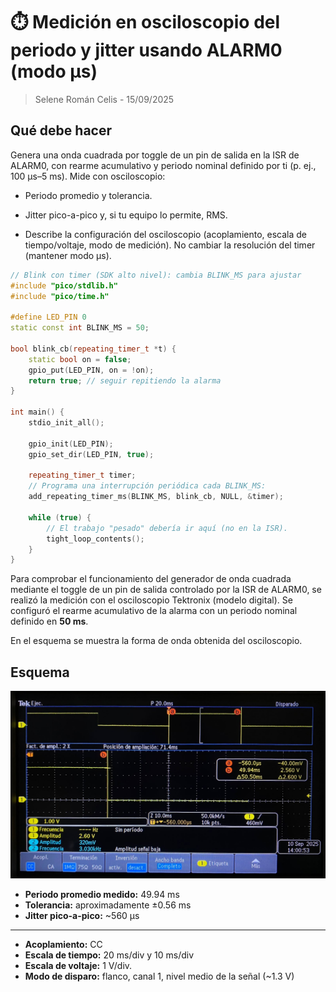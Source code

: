 # ⏱️ Medición en osciloscopio del periodo y jitter usando ALARM0 (modo µs)
> Selene Román Celis - 15/09/2025 

## Qué debe hacer

Genera una onda cuadrada por toggle de un pin de salida en la ISR de ALARM0, con rearme acumulativo y periodo nominal definido por ti (p. ej., 100 µs–5 ms). Mide con osciloscopio:

*   Periodo promedio y tolerancia.

*   Jitter pico-a-pico y, si tu equipo lo permite, RMS.

*   Describe la configuración del osciloscopio (acoplamiento, escala de tiempo/voltaje, modo de medición). No cambiar la resolución del timer (mantener modo µs).


```C++
// Blink con timer (SDK alto nivel): cambia BLINK_MS para ajustar
#include "pico/stdlib.h"
#include "pico/time.h"

#define LED_PIN 0
static const int BLINK_MS = 50; 

bool blink_cb(repeating_timer_t *t) {
    static bool on = false;
    gpio_put(LED_PIN, on = !on);
    return true; // seguir repitiendo la alarma
}

int main() {
    stdio_init_all();

    gpio_init(LED_PIN);
    gpio_set_dir(LED_PIN, true);

    repeating_timer_t timer;
    // Programa una interrupción periódica cada BLINK_MS:
    add_repeating_timer_ms(BLINK_MS, blink_cb, NULL, &timer);

    while (true) {
        // El trabajo "pesado" debería ir aquí (no en la ISR).
        tight_loop_contents();
    }
}
```
Para comprobar el funcionamiento del generador de onda cuadrada mediante el toggle de un pin de salida controlado por la ISR de ALARM0, se realizó la medición con el osciloscopio Tektronix (modelo digital). Se configuró el rearme acumulativo de la alarma con un periodo nominal definido en **50 ms**.

En el esquema se muestra la forma de onda obtenida del osciloscopio.

## Esquema
![Diagrama del sistema](images/osc_ms.jpg)

* **Periodo promedio medido:** 49.94 ms
* **Tolerancia:** aproximadamente ±0.56 ms
* **Jitter pico-a-pico:** ~560 µs
---
* **Acoplamiento:** CC
* **Escala de tiempo:** 20 ms/div y 10 ms/div
* **Escala de voltaje:** 1 V/div.
* **Modo de disparo:** flanco, canal 1, nivel medio de la señal (~1.3 V)
